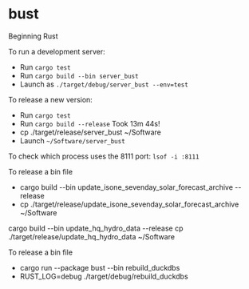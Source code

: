 # bust
Beginning Rust

 To run a development server:
 * Run `cargo test`
 * Run `cargo build --bin server_bust`
 * Launch as `./target/debug/server_bust --env=test`

To release a new version:
 * Run `cargo test`
 * Run `cargo build --release`  Took 13m 44s!
 * cp ./target/release/server_bust ~/Software
 * Launch `~/Software/server_bust` 


To check which process uses the 8111 port:
`lsof -i :8111`


To release a bin file
* cargo build --bin update_isone_sevenday_solar_forecast_archive --release 
* cp ./target/release/update_isone_sevenday_solar_forecast_archive ~/Software

cargo build --bin update_hq_hydro_data --release 
cp ./target/release/update_hq_hydro_data ~/Software


To release a bin file
* cargo run --package bust --bin rebuild_duckdbs
* RUST_LOG=debug ./target/debug/rebuild_duckdbs


